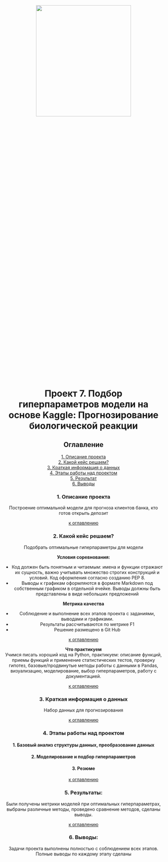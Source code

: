 
 <center><img src=molecule.png width=300px height=30%>


# Проект 7. Подбор гиперпараметров модели на основе Kaggle: Прогнозирование биологической реакции

## <a1 id="title0">Оглавление</a1>  
[1. Описание проекта](#title1)  
[2. Какой кейс решаем?](#title2)  
[3. Краткая информация о данных](#title3)  
[4. Этапы работы над проектом](#title4)  
[5. Результат](#title5)    
[6. Выводы](#title6) 

### <b id="title1">1. Описание проекта</b>  
 Построение оптимальной модели для прогноза клиентов банка, кто готов открыть депозит

[к оглавлению](#title0)


### <c id="title2">2. Какой кейс решаем?</c>    
Подобрать оптимальные гиперпараметры для модели

**Условия соревнования:**   
- Код должен быть понятным и читаемым: имена и функции отражают их сущность, важно учитывать множество строгих конструкций и условий. Код оформления согласно созданию PEP 8.
- Выводы к графикам оформляются в формате Markdown под собственным графиком в отдельной ячейке. Выводы должны быть представлены в виде небольших предложений

**Метрика качества**     
- Соблюдение и выполнение всех этапов проекта с заданиями, выводами и графиками.
- Результаты рассчитываются по метрике F1
- Решение размещено в Git Hub

[к оглавлению](#title0)


**Что практикуем**     
Учимся писать хороший код на Python, практикуем: описание функций, приемы функций и применение статистических тестов, проверку гипотез, базовые/продвинутые методы работы с данными в Pandas, визуализацию, моделирование, выбор гиперпараметров, работу с документацией.

[к оглавлению](#title0)

### <d id="title3">3. Краткая информация о данных<d>
Набор данных для прогнозирования 


[к оглавлению](#title0)


### <e id="title4">4. Этапы работы над проектом<e>
#### 1.  Базовый анализ структуры данных, преобразование данных
#### 2.  Моделирование и подбор гиперпараметров
#### 3.  Резюме


[к оглавлению](#title0)


### <f id="title5">5. Результаты:<f>  
Были получены метрики моделей при оптимальных гиперпараметрах, выбраны различные методы, проведено сравнение методов, сделаны выводы.


[к оглавлению](#title0)


### <g id="title6">6. Выводы:<g>
Задачи проекта выполнены полностью с соблюдением всех этапов. Полные выводы по каждому этапу сделаны  